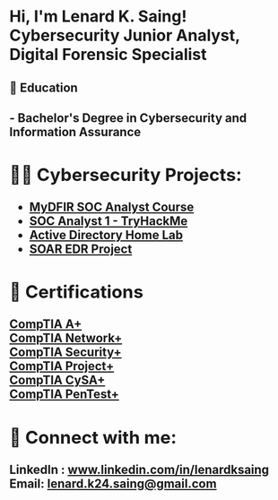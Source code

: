 <h1>Hi, I'm Lenard K. Saing! <br/>Cybersecurity Junior Analyst</a>, Digital Forensic Specialist </h1>

<h2> 📜 Education <h2>
- <b> Bachelor's Degree in Cybersecurity and Information Assurance <b>
<h2>👨‍💻 Cybersecurity Projects:</h2>

- <b> [MyDFIR SOC Analyst Course](https://github.com/K24Saing/MyDFIR-SOC-Analyst-Course) <b>
- <b> [SOC Analyst 1 - TryHackMe](https://github.com/K24Saing/SOC-Analyst-1---TryHackMe) </b>
- <b> [Active Directory Home Lab](https://github.com/K24Saing/Active-Directory-Home-Project) </b>
- <b> [SOAR EDR Project](https://github.com/K24Saing/SOAR-EDR-Project) </b>

<h2>👔 Certifications </h2>
<a href="https://github.com/K24Saing/Certifications/blob/main/CompTIA%20A%2B%20ce%20certificate.pdf">CompTIA A+</a><br>
<a href="https://github.com/K24Saing/Certifications/blob/main/CompTIA%20Network%2B%20ce%20certificate%20(1).pdf">CompTIA Network+</a><br>
<a href="https://github.com/K24Saing/Certifications/blob/main/CompTIA%20Security%2B%20ce%20certificate.pdf">CompTIA Security+</a><br>
<a href="https://github.com/K24Saing/Certifications/blob/main/CompTIA%20Project%2B%20certificate.pdf">CompTIA Project+</a><br>
<a href="https://github.com/K24Saing/Certifications/blob/main/CompTIA%20CySA%2B%20ce%20certificate.pdf">CompTIA CySA+</a><br>
<a href="https://github.com/K24Saing/Certifications/blob/main/CompTIA%20PenTest%2B%20ce%20certificate.pdf">CompTIA PenTest+</a>

<h2> 🤳 Connect with me:</h2>

LinkedIn : www.linkedin.com/in/lenardksaing <br>
Email: lenard.k24.saing@gmail.com

<!--
**joshmadakor1/joshmadakor1** is a ✨ _special_ ✨ repository because its `README.md` (this file) appears on your GitHub profile.

Here are some ideas to get you started:

- 🔭 I’m currently working on ...
- 🌱 I’m currently learning ...
- 👯 I’m looking to collaborate on ...
- 🤔 I’m looking for help with ...
- 💬 Ask me about ...
- 📫 How to reach me: ...
- 😄 Pronouns: ...
- ⚡ Fun fact: ...
-->
